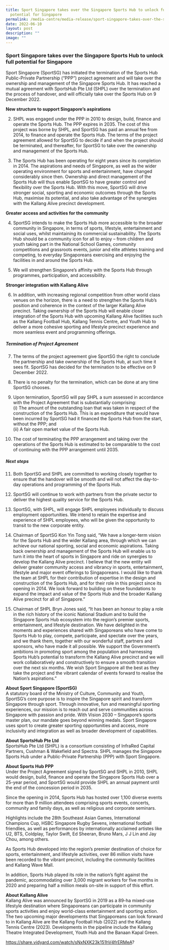 ```yaml
---
title: Sport Singapore takes over the Singapore Sports Hub to unlock full
  potential for Singapore
permalink: /media-centre/media-release/sport-singapore-takes-over-the-singapore-sports-hub-to-unlock-full/
date: 2022-06-10
layout: post
description: ""
image: ""
---
```

### **Sport Singapore takes over the Singapore Sports Hub to unlock full potential for Singapore**

Sport Singapore (SportSG) has initiated the termination of the Sports Hub Public-Private Partnership (“PPP”) project agreement and will take over the ownership and management of the Singapore Sports Hub. It has reached a mutual agreement with SportsHub Pte Ltd (SHPL) over the termination and the process of handover, and will officially take over the Sports Hub on 9 December 2022.

**New structure to support Singapore’s aspirations**

2. SHPL was engaged under the PPP in 2010 to design, build, finance and operate the Sports Hub. The PPP expires in 2035. The cost of this project was borne by SHPL, and SportSG has paid an annual fee from 2014, to finance and operate the Sports Hub. The terms of the project agreement allowed for SportSG to decide if and when the project should be terminated, and thereafter, for SportSG to take over the ownership and management of the Sports Hub.

3. The Sports Hub has been operating for eight years since its completion in 2014. The aspirations and needs of Singapore, as well as the wider operating environment for sports and entertainment, have changed considerably since then. Ownership and direct management of the Sports Hub will thus enable SportSG to have greater control and flexibility over the Sports Hub. With this move, SportSG will drive stronger social, sporting and economic outcomes through the Sports Hub, maximise its potential, and also take advantage of the synergies with the Kallang Alive precinct development.

**Greater access and activities for the community**

4. SportSG intends to make the Sports Hub more accessible to the broader community in Singapore, in terms of sports, lifestyle, entertainment and social uses, whilst maintaining its commercial sustainability. The Sports Hub should be a community icon for all to enjoy – from children and youth taking part in the National School Games, community competitions and grassroots events, junior and elite athletes training and competing, to everyday Singaporeans exercising and enjoying the facilities in and around the Sports Hub.

5. We will strengthen Singapore’s affinity with the Sports Hub through programmes, participation, and accessibility.

**Stronger integration with Kallang Alive**

6. In addition, with increasing regional competition from other world class venues on the horizon, there is a need to strengthen the Sports Hub’s position and coherence in the context of the larger Kallang Alive precinct. Taking ownership of the Sports Hub will enable closer integration of the Sports Hub with upcoming Kallang Alive facilities such as the Kallang Football Hub, Kallang Tennis Centre, and Youth Hub to deliver a more cohesive sporting and lifestyle precinct experience and more seamless event and programming offerings.

##### **Termination of Project Agreement**

7. The terms of the project agreement give SportSG the right to conclude the partnership and take ownership of the Sports Hub, at such time it sees fit. SportSG has decided for the termination to be effective on 9 December 2022.

8. There is no penalty for the termination, which can be done at any time SportSG chooses.

9. Upon termination, SportSG will pay SHPL a sum assessed in accordance with the Project Agreement that is substantially comprising:  
(i) The amount of the outstanding loan that was taken in respect of the construction of the Sports Hub. This is an expenditure that would have been incurred by SportSG had it financed the Sports Hub from the start, without the PPP; and  
(ii) A fair open market value of the Sports Hub.

10. The cost of terminating the PPP arrangement and taking over the operations of the Sports Hub is estimated to be comparable to the cost of continuing with the PPP arrangement until 2035.

##### **Next steps**

11. Both SportSG and SHPL are committed to working closely together to ensure that the handover will be smooth and will not affect the day-to-day operations and programming of the Sports Hub.

12. SportSG will continue to work with partners from the private sector to deliver the highest quality service for the Sports Hub.

13. SportSG, with SHPL, will engage SHPL employees individually to discuss employment opportunities. We intend to retain the expertise and experience of SHPL employees, who will be given the opportunity to transit to the new corporate entity.

14. Chairman of SportSG Kon Yin Tong said, “We have a longer-term vision for the Sports Hub and the wider Kallang area, through which we can achieve our national sporting, social and economic aspirations. Taking back ownership and management of the Sports Hub will enable us to turn it into the heart of sports in Singapore and ride on synergies to develop the Kallang Alive precinct. I believe that the new entity will deliver greater community access and vibrancy in sports, entertainment, lifestyle and major event offerings to Singaporeans. I would like to thank the team at SHPL for their contribution of expertise in the design and construction of the Sports Hub, and for their role in this project since its opening in 2014. We look forward to building on these foundations to expand the impact and value of the Sports Hub and the broader Kallang Alive precinct for all of Singapore.”

15. Chairman of SHPL Bryn Jones said, “It has been an honour to play a role in the rich history of the iconic National Stadium and to build the Singapore Sports Hub ecosystem into the region’s premier sports, entertainment, and lifestyle destination. We have delighted in the moments and experiences shared with Singaporeans who have come to Sports Hub to play, compete, participate, and spectate over the years, and we thank them, together with our wonderful staff, partners and sponsors, who have made it all possible. We support the Government’s ambitions in promoting sport among the population and harnessing Sports Hub’s potential to transform the Kallang Alive precinct and we will work collaboratively and constructively to ensure a smooth transition over the next six months. We wish Sport Singapore all the best as they take the project and the vibrant calendar of events forward to realise the Nation’s aspirations.”


**About Sport Singapore (SportSG)**
<br>
A statutory board of the Ministry of Culture, Community and Youth, SportSG’s core purpose is to inspire the Singapore spirit and transform Singapore through sport. Through innovative, fun and meaningful sporting experiences, our mission is to reach out and serve communities across Singapore with passion and pride. With Vision 2030 – Singapore’s sports master plan, our mandate goes beyond winning medals. Sport Singapore uses sport to create greater sporting opportunities and access, more inclusivity and integration as well as broader development of capabilities.  
  
**About SportsHub Pte Ltd**
<br>
SportsHub Pte Ltd (SHPL) is a consortium consisting of InfraRed Capital Partners, Cushman & Wakefield and Spectra. SHPL manages the Singapore Sports Hub under a Public-Private Partnership (PPP) with Sport Singapore.

**About Sports Hub PPP**
<br>
Under the Project Agreement signed by SportSG and SHPL in 2010, SHPL would design, build, finance and operate the Singapore Sports Hub over a 25-year period, and SportSG would provide SHPL an annual payment until the end of the concession period in 2035.

Since the opening in 2014, Sports Hub has hosted over 1,100 diverse events for more than 9 million attendees comprising sports events, concerts, community and family days, as well as religious and corporate seminars.

Highlights include the 28th Southeast Asian Games, International Champions Cup, HSBC Singapore Rugby Sevens, international football friendlies, as well as performances by internationally acclaimed artistes like U2, BTS, Coldplay, Taylor Swift, Ed Sheeran, Bruno Mars, J J Lin and Jay Chou, among others.

As Sports Hub developed into the region’s premier destination of choice for sports, entertainment, and lifestyle activities, over 86 million visits have been recorded to the vibrant precinct, including the community facilities and Kallang Wave Mall.

In addition, Sports Hub played its role in the nation’s fight against the pandemic, accommodating over 3,000 migrant workers for five months in 2020 and preparing half a million meals on-site in support of this effort.  
  
**About Kallang Alive**
<br>
Kallang Alive was announced by SportSG in 2019 as a 89-ha mixed-use lifestyle destination where Singaporeans can participate in community sports activities and enjoy world-class entertainment and sporting action. The two upcoming major developments that Singaporeans can look forward to in Kallang Alive are the Kallang Football Hub (2022) and the Kallang Tennis Centre (2023). Developments in the pipeline include the Kallang Theatre Integrated Development, Youth Hub and the Banaan Kapal Green.

https://share.vidyard.com/watch/sNxNXK23k151hV4frERMeA?